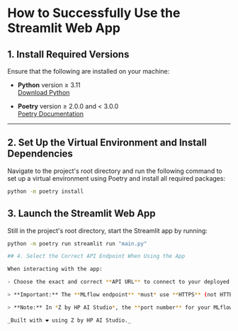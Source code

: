 # How to Successfully Use the Streamlit Web App

## 1. Install Required Versions

Ensure that the following are installed on your machine:

- **Python** version ≥ 3.11  
  [Download Python](https://www.python.org/downloads/)

- **Poetry** version ≥ 2.0.0 and < 3.0.0  
  [Poetry Documentation](https://python-poetry.org/docs/)

---

## 2. Set Up the Virtual Environment and Install Dependencies

Navigate to the project's root directory and run the following command to set up a virtual environment using Poetry and install all required packages:

```bash
python -m poetry install
 ```

## 3. Launch the Streamlit Web App

Still in the project's root directory, start the Streamlit app by running:

```bash
python -m poetry run streamlit run "main.py"

## 4. Select the Correct API Endpoint When Using the App

When interacting with the app:

- Choose the exact and correct **API URL** to connect to your deployed model.

> **Important:** The **MLflow endpoint** *must* use **HTTPS** (not HTTP).

> **Note:** In *Z by HP AI Studio*, the **port number** for your MLflow API changes with each deployment, so always verify the correct URL and port before starting a session.

_Built with ❤️ using Z by HP AI Studio._


